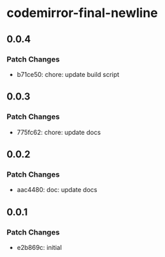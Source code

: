 # codemirror-final-newline

## 0.0.4

### Patch Changes

- b71ce50: chore: update build script

## 0.0.3

### Patch Changes

- 775fc62: chore: update docs

## 0.0.2

### Patch Changes

- aac4480: doc: update docs

## 0.0.1

### Patch Changes

- e2b869c: initial
